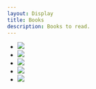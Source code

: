 ```yaml
---
layout: Display
title: Books
description: Books to read.
---
```


<ul>
<li><img src="http://1.bp.blogspot.com/_NnmwTsSwy9g/TFccp-d4FjI/AAAAAAAAAFw/q5nSARGsakM/s1600/holy+Bible.jpg"></li>

<li><img src="http://ecx.images-amazon.com/images/I/511sd0MHCNL._SY344_BO1,204,203,200_.jpg"></li>

<li><img src="http://ecx.images-amazon.com/images/I/41Qx%2BidkxsL.jpg"></li>

<li><img src="http://www.travelthruhistory.tv/ThruHistory/wp-content/uploads/2014/01/twelve-years-a-slave-book-cover-01-379x600.jpg"></li>

<li><img src="https://alittleblogofbooks.files.wordpress.com/2015/02/being-mortal.jpg"></li>
</ul>